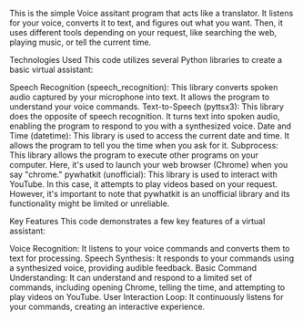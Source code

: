 This is the simple Voice assitant program that acts like a translator. It listens for your voice, converts it to text, and figures out what you want. Then, it uses different tools depending on your request, like searching the web, playing music, or tell the current time.  
 
Technologies Used
This code utilizes several Python libraries to create a basic virtual assistant:

Speech Recognition (speech_recognition): This library converts spoken audio captured by your microphone into text. It allows the program to understand your voice commands.
Text-to-Speech (pyttsx3): This library does the opposite of speech recognition. It turns text into spoken audio, enabling the program to respond to you with a synthesized voice.
Date and Time (datetime): This library is used to access the current date and time. It allows the program to tell you the time when you ask for it.
Subprocess: This library allows the program to execute other programs on your computer. Here, it's used to launch your web browser (Chrome) when you say "chrome."
pywhatkit (unofficial): This library is used to interact with YouTube. In this case, it attempts to play videos based on your request. However, it's important to note that pywhatkit is an unofficial library and its functionality might be limited or unreliable.

Key Features
This code demonstrates a few key features of a virtual assistant:

Voice Recognition: It listens to your voice commands and converts them to text for processing.
Speech Synthesis: It responds to your commands using a synthesized voice, providing audible feedback.
Basic Command Understanding: It can understand and respond to a limited set of commands, including opening Chrome, telling the time, and attempting to play videos on YouTube.
User Interaction Loop: It continuously listens for your commands, creating an interactive experience.
